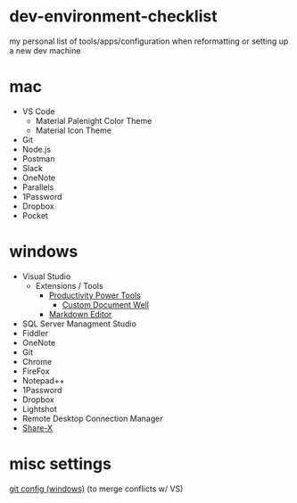 # dev-environment-checklist
my personal list of tools/apps/configuration when reformatting or setting up a new dev machine


# mac

* VS Code
  * Material Palenight Color Theme
  * Material Icon Theme
* Git
* Node.js
* Postman
* Slack
* OneNote
* Parallels
* 1Password
* Dropbox
* Pocket

# windows

* Visual Studio
  * Extensions / Tools
    * [Productivity Power Tools](https://marketplace.visualstudio.com/items?itemName=VisualStudioProductTeam.ProductivityPowerPack2017)
      * [Custom Document Well](https://marketplace.visualstudio.com/items?itemName=VisualStudioProductTeam.CustomDocumentWell)
    * [Markdown Editor](https://marketplace.visualstudio.com/items?itemName=MadsKristensen.MarkdownEditor)
* SQL Server Managment Studio
* Fiddler
* OneNote
* Git
* Chrome
* FireFox
* Notepad++
* 1Password
* Dropbox
* Lightshot
* Remote Desktop Connection Manager
* [Share-X](https://getsharex.com/)

# misc settings

[git config (windows)](https://github.com/lhanneman/dev-environment-checklist/blob/master/git.config) (to merge conflicts w/ VS)

